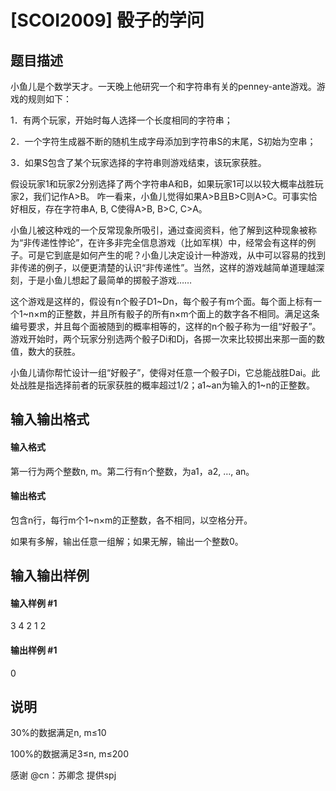 
# [SCOI2009] 骰子的学问
## 题目描述
小鱼儿是个数学天才。一天晚上他研究一个和字符串有关的penney-ante游戏。游戏的规则如下：

1．有两个玩家，开始时每人选择一个长度相同的字符串；

2．一个字符生成器不断的随机生成字母添加到字符串S的末尾，S初始为空串；

3．如果S包含了某个玩家选择的字符串则游戏结束，该玩家获胜。


假设玩家1和玩家2分别选择了两个字符串A和B，如果玩家1可以以较大概率战胜玩家2，我们记作A&gt;B。 咋一看来，小鱼儿觉得如果A&gt;B且B&gt;C则A&gt;C。可事实恰好相反，存在字符串A, B, C使得A&gt;B, B&gt;C, C&gt;A。


小鱼儿被这种戏的一个反常现象所吸引，通过查阅资料，他了解到这种现象被称为“非传递性悖论”，在许多非完全信息游戏（比如军棋）中，经常会有这样的例子。可是它到底是如何产生的呢？小鱼儿决定设计一种游戏，从中可以容易的找到非传递的例子，以便更清楚的认识“非传递性”。当然，这样的游戏越简单道理越深刻，于是小鱼儿想起了最简单的掷骰子游戏……


这个游戏是这样的，假设有n个骰子D1~Dn，每个骰子有m个面。每个面上标有一个1~n×m的正整数，并且所有骰子的所有n×m个面上的数字各不相同。满足这条编号要求，并且每个面被随到的概率相等的，这样的n个骰子称为一组“好骰子”。游戏开始时，两个玩家分别选两个骰子Di和Dj，各掷一次来比较掷出来那一面的数值，数大的获胜。


小鱼儿请你帮忙设计一组“好骰子”，使得对任意一个骰子Di，它总能战胜Dai。此处战胜是指选择前者的玩家获胜的概率超过1/2；a1~an为输入的1~n的正整数。

## 输入输出格式
#### 输入格式

第一行为两个整数n, m。第二行有n个整数，为a1，a2, …, an。

#### 输出格式

包含n行，每行m个1~n×m的正整数，各不相同，以空格分开。

如果有多解，输出任意一组解；如果无解，输出一个整数0。

## 输入输出样例
#### 输入样例 #1
3 4
2 1 2

#### 输出样例 #1
0
## 说明
30%的数据满足n, m≤10

100%的数据满足3≤n, m≤200

感谢 @cn：苏卿念 提供spj
